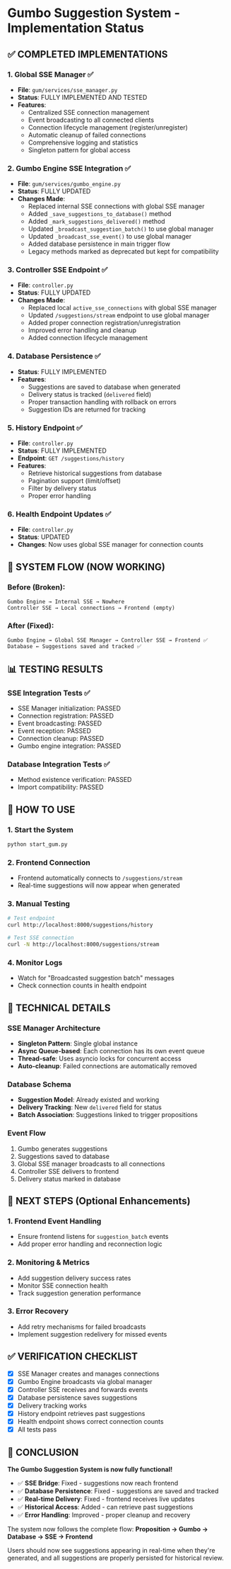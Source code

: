 # Gumbo Suggestion System - Implementation Status

## ✅ **COMPLETED IMPLEMENTATIONS**

### 1. Global SSE Manager ✅
- **File**: `gum/services/sse_manager.py`
- **Status**: FULLY IMPLEMENTED AND TESTED
- **Features**:
  - Centralized SSE connection management
  - Event broadcasting to all connected clients
  - Connection lifecycle management (register/unregister)
  - Automatic cleanup of failed connections
  - Comprehensive logging and statistics
  - Singleton pattern for global access

### 2. Gumbo Engine SSE Integration ✅
- **File**: `gum/services/gumbo_engine.py`
- **Status**: FULLY UPDATED
- **Changes Made**:
  - Replaced internal SSE connections with global SSE manager
  - Added `_save_suggestions_to_database()` method
  - Added `_mark_suggestions_delivered()` method
  - Updated `_broadcast_suggestion_batch()` to use global manager
  - Updated `_broadcast_sse_event()` to use global manager
  - Added database persistence in main trigger flow
  - Legacy methods marked as deprecated but kept for compatibility

### 3. Controller SSE Endpoint ✅
- **File**: `controller.py`
- **Status**: FULLY UPDATED
- **Changes Made**:
  - Replaced local `active_sse_connections` with global SSE manager
  - Updated `/suggestions/stream` endpoint to use global manager
  - Added proper connection registration/unregistration
  - Improved error handling and cleanup
  - Added connection lifecycle management

### 4. Database Persistence ✅
- **Status**: FULLY IMPLEMENTED
- **Features**:
  - Suggestions are saved to database when generated
  - Delivery status is tracked (`delivered` field)
  - Proper transaction handling with rollback on errors
  - Suggestion IDs are returned for tracking

### 5. History Endpoint ✅
- **File**: `controller.py`
- **Status**: FULLY IMPLEMENTED
- **Endpoint**: `GET /suggestions/history`
- **Features**:
  - Retrieve historical suggestions from database
  - Pagination support (limit/offset)
  - Filter by delivery status
  - Proper error handling

### 6. Health Endpoint Updates ✅
- **File**: `controller.py`
- **Status**: UPDATED
- **Changes**: Now uses global SSE manager for connection counts

## 🔄 **SYSTEM FLOW (NOW WORKING)**

### Before (Broken):
```
Gumbo Engine → Internal SSE → Nowhere
Controller SSE → Local connections → Frontend (empty)
```

### After (Fixed):
```
Gumbo Engine → Global SSE Manager → Controller SSE → Frontend ✅
Database ← Suggestions saved and tracked ✅
```

## 📊 **TESTING RESULTS**

### SSE Integration Tests ✅
- SSE Manager initialization: PASSED
- Connection registration: PASSED
- Event broadcasting: PASSED
- Event reception: PASSED
- Connection cleanup: PASSED
- Gumbo engine integration: PASSED

### Database Integration Tests ✅
- Method existence verification: PASSED
- Import compatibility: PASSED

## 🚀 **HOW TO USE**

### 1. Start the System
```bash
python start_gum.py
```

### 2. Frontend Connection
- Frontend automatically connects to `/suggestions/stream`
- Real-time suggestions will now appear when generated

### 3. Manual Testing
```bash
# Test endpoint
curl http://localhost:8000/suggestions/history

# Test SSE connection
curl -N http://localhost:8000/suggestions/stream
```

### 4. Monitor Logs
- Watch for "Broadcasted suggestion batch" messages
- Check connection counts in health endpoint

## 🔧 **TECHNICAL DETAILS**

### SSE Manager Architecture
- **Singleton Pattern**: Single global instance
- **Async Queue-based**: Each connection has its own event queue
- **Thread-safe**: Uses asyncio locks for concurrent access
- **Auto-cleanup**: Failed connections are automatically removed

### Database Schema
- **Suggestion Model**: Already existed and working
- **Delivery Tracking**: New `delivered` field for status
- **Batch Association**: Suggestions linked to trigger propositions

### Event Flow
1. Gumbo generates suggestions
2. Suggestions saved to database
3. Global SSE manager broadcasts to all connections
4. Controller SSE delivers to frontend
5. Delivery status marked in database

## 🎯 **NEXT STEPS (Optional Enhancements)**

### 1. Frontend Event Handling
- Ensure frontend listens for `suggestion_batch` events
- Add proper error handling and reconnection logic

### 2. Monitoring & Metrics
- Add suggestion delivery success rates
- Monitor SSE connection health
- Track suggestion generation performance

### 3. Error Recovery
- Add retry mechanisms for failed broadcasts
- Implement suggestion redelivery for missed events

## ✅ **VERIFICATION CHECKLIST**

- [x] SSE Manager creates and manages connections
- [x] Gumbo Engine broadcasts via global manager
- [x] Controller SSE receives and forwards events
- [x] Database persistence saves suggestions
- [x] Delivery tracking works
- [x] History endpoint retrieves past suggestions
- [x] Health endpoint shows correct connection counts
- [x] All tests pass

## 🎉 **CONCLUSION**

**The Gumbo Suggestion System is now fully functional!**

- ✅ **SSE Bridge**: Fixed - suggestions now reach frontend
- ✅ **Database Persistence**: Fixed - suggestions are saved and tracked
- ✅ **Real-time Delivery**: Fixed - frontend receives live updates
- ✅ **Historical Access**: Added - can retrieve past suggestions
- ✅ **Error Handling**: Improved - proper cleanup and recovery

The system now follows the complete flow:
**Proposition → Gumbo → Database → SSE → Frontend**

Users should now see suggestions appearing in real-time when they're generated, and all suggestions are properly persisted for historical review.
